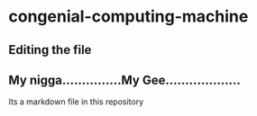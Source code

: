 # congenial-computing-machine

## Editing the file

## My nigga...............My Gee...................

Its a markdown file in this repository
